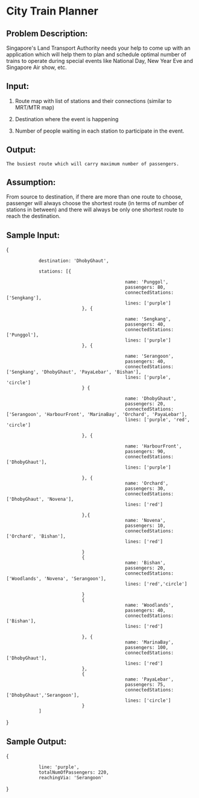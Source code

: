 # City Train Planner 

## Problem Description:
   Singapore's Land Transport Authority needs your help to come up with an application which will help them to plan and schedule optimal number of trains to operate during special events like National Day, New Year Eve and Singapore Air show, etc.



## Input:

 
1) Route map with list of stations and their connections (similar to MRT/MTR map)

2) Destination where the event is happening

3) Number of people waiting in each station to participate in the event.


## Output:
    The busiest route which will carry maximum number of passengers.
    
## Assumption:
 
From source to destination, if there are more than one route to choose, passenger will always choose the shortest route (in terms of number of stations in between) and there will always be only one shortest route to reach the destination.

## Sample Input:

{

                destination: 'DhobyGhaut',
                
                stations: [{
                
                                                name: 'Punggol',
                                                passengers: 80,
                                                connectedStations: ['Sengkang'],
                                                lines: ['purple']
                                }, {
                                
                                                name: 'Sengkang',
                                                passengers: 40,
                                                connectedStations: ['Punggol'],
                                                lines: ['purple']
                                }, {
                                
                                                name: 'Serangoon',
                                                passengers: 40,
                                                connectedStations: ['Sengkang', 'DhobyGhaut', 'PayaLebar', 'Bishan'],
                                                lines: ['purple', 'circle']
                                } {
                                
                                                name: 'DhobyGhaut',
                                                passengers: 20,
                                                connectedStations: ['Serangoon', 'HarbourFront', 'MarinaBay', 'Orchard', 'PayaLebar'],
                                                lines: ['purple', 'red', 'circle']
                                                
                                }, {
                                
                                                name: 'HarbourFront',
                                                passengers: 90,
                                                connectedStations: ['DhobyGhaut'],
                                                lines: ['purple']
                                                
                                }, {
                                                name: 'Orchard',
                                                passengers: 30,
                                                connectedStations: ['DhobyGhaut', 'Novena'],
                                                lines: ['red']
                                                
                                },{
                                                name: 'Novena',
                                                passengers: 10,
                                                connectedStations: ['Orchard', 'Bishan'],
                                                lines: ['red']
                                                
                                }
                                {
                                                name: 'Bishan',
                                                passengers: 20,
                                                connectedStations: ['Woodlands', 'Novena', 'Serangoon'],
                                                lines: ['red','circle']
                                                
                                }
                                {
                                                name: 'Woodlands',
                                                passengers: 40,
                                                connectedStations: ['Bishan'],
                                                lines: ['red']
                                                
                                }, {
                                                name: 'MarinaBay',
                                                passengers: 100,
                                                connectedStations: ['DhobyGhaut'],
                                                lines: ['red']
                                },
                                {
                                                name: 'PayaLebar',
                                                passengers: 75,
                                                connectedStations: ['DhobyGhaut','Serangoon'],
                                                lines: ['circle']
                                }
                ]
}

## Sample Output:

{

                line: 'purple',
                totalNumOfPassengers: 220,
                reachingVia: 'Serangoon'             
                
}